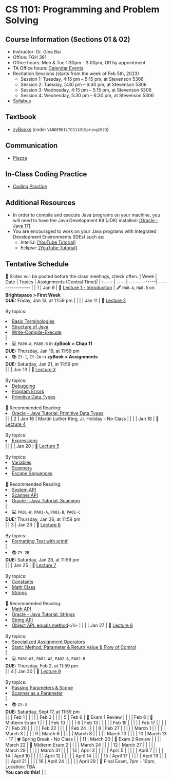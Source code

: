 # CS 1101: Programming and Problem Solving

## Course Information (Sections 01 & 02)
- Instructor: Dr. Gina Bai
- Office: FGH 381
- Office hours: Mon & Tue 1:30pm - 3:00pm, OR by appointment
- TA Office hours: [Calendar Events](https://outlook.office365.com/calendar/published/63a68a3badc14417aa5619ba311a5b50@Vanderbilt.Edu/565f21120ca3451a88452b4869f7a7bc14413667496661565014/calendar.html)
- Recitation Sessions (starts from the week of Feb 5th, 2023)
  - Session 1: Tuesday, 4:15 pm – 5:15 pm, at Stevenson 5306
  - Session 2: Tuesday, 5:30 pm – 6:30 pm, at Stevenson 5306
  - Session 3: Wednesday, 4:15 pm – 5:15 pm, at Stevenson 5306
  - Session 4: Wednesday, 5:30 pm – 6:30 pm, at Stevenson 5306
- [Syllabus](CS1101-S23-syllabus.pdf)

## Textbook
- [zyBooks](https://learn.zybooks.com) (code: `VANDERBILTCS1101Spring2023`)

## Communication
- [Piazza](https://piazza.com/vanderbilt/spring2023/cs1101)

## In-Class Coding Practice
- [Coding Practice](https://github.com/ginaBai/CS1101-Fall23/tree/main/CodingPractice)

## Additional Resources
- In order to compile and execute Java programs on your machine, you will need to have the Java Development Kit (JDK) installed: [[Oracle - Java 17]](https://www.oracle.com/java/technologies/downloads/#java17)
- You are encouraged to work on your Java programs with Integrated Development Environments (IDEs) such as:
  - IntelliJ: [[YouTube Tutorial]](https://www.youtube.com/watch?v=H_XxH66lm3U)
  - Eclipse: [[YouTube Tutorial]](https://www.youtube.com/watch?v=nwicobFbC2E)


## Tentative Schedule
:pushpin: Slides will be posted before the class meetings, check often.
| Week | Date |    Topics    | Assignments (Central Time)|
| :----: | ---- | -------------| ---------------- |
| 1 | Jan 9  | :notebook_with_decorative_cover: [Lecture 1 - Introduction](Slides/Lec1-Intro.pdf) | :fountain_pen: `HW0-A`, `HW0-B` on **Brightspace > First Week** <br> **DUE:** Friday, Jan 13, at 11:59 pm | |
|  | Jan 11 | :notebook_with_decorative_cover: [Lecture 2](Slides/Lec2-IntroToJava.pdf) <br><br>By topics: <li>[Basic Terminologies](Slides/BasicTerms.pdf)</li><li>[Structure of Java](Slides/JavaStructure.pdf)</li><li>[Write-Compile-Execute](Slides/WriteCompileExcute.pdf)</li> |  <li>:computer: `PA00-A`, `PA00-B` in **zyBook > Chap 11** <br> **DUE:** Thursday, Jan 19, at 11:59 pm</li><li>:books: `ZY-1`, `ZY-2A` in **zyBook > Assignments** <br> **DUE:** Saturday, Jan 21, at 11:59 pm</li> |
|  | Jan 13 | :notebook_with_decorative_cover: [Lecture 3](Slides/Lec3.pdf) <br><br>By topics: <li>[Debugging](Slides/Debugging.pdf)</li><li>[Program Errors](Slides/ProgramErrors.pdf)</li><li>[Primitive Data Types](Slides/DataTypes.pdf)</li> <br>:page_facing_up: Recommended Reading: <li>[Oracle - Java Tutorial: Primitive Data Types](https://docs.oracle.com/javase/tutorial/java/nutsandbolts/datatypes.html)</li> |  |
| 2 | Jan 16 |  Martin Luther King, Jr. Holiday - No Class |  |
|  | Jan 18 |  :notebook_with_decorative_cover: [Lecture 4](Slides/Lec4.pdf)<br><br>By topics: <li>[Expressions](Slides/Expressions.pdf)</li> |  |
|  | Jan 20 |  :notebook_with_decorative_cover: [Lecture 5](Slides/Lec5.pdf)<br><br>By topics: <li>[Variables](Slides/Lec4-Variables.pdf)</li><li>[Scanners](Slides/Lec4-Scanners.pdf)</li><li>[Escape Sequences](Slides/EscapeSeq.pdf)</li> <br>:page_facing_up: Recommended Reading: <li>[System API](https://docs.oracle.com/javase/8/docs/api/java/lang/System.html?is-external=true#in)</li><li>[Scanner API](https://docs.oracle.com/en/java/javase/11/docs/api/java.base/java/util/Scanner.html)</li><li>[Oracle - Java Tutorial: Scanning](https://docs.oracle.com/javase/tutorial/essential/io/scanning.html)</li>|  <li>:computer: `PA01-W`, `PA01-A`, `PA01-B`, `PA01-C` <br> **DUE:** Thursday, Jan 26, at 11:59 pm</li> |
| 3 | Jan 23 | :notebook_with_decorative_cover: [Lecture 6](Slides/Lec6.pdf)<br><br>By topics: <li>[Formatting Text with printf](Slides/printf.pdf)</li> |  <li>:books: `ZY-2B` <br> **DUE:** Saturday, Jan 28, at 11:59 pm</li>|
|  | Jan 25 |  :notebook_with_decorative_cover: [Lecture 7](Slides/Lec7.pdf)<br><br>By topics: <li>[Constants](Slides/Constants.pdf)</li><li>[Math Class](Slides/MathClass.pdf)</li><li>[Strings](Slides/Strings.pdf)</li> <br>:page_facing_up: Recommended Reading: <li>[Math API](https://docs.oracle.com/javase/7/docs/api/java/lang/Math.html)</li><li>[Oracle - Java Tutorial: Strings](https://docs.oracle.com/javase/tutorial/java/data/strings.html)</li><li>[String API](https://docs.oracle.com/en/java/javase/11/docs/api/java.base/java/lang/String.html)</li><li>[Object API: equals method](https://docs.oracle.com/en/java/javase/11/docs/api/java.base/java/lang/Object.html#equals(java.lang.Object))</li> |  |
|  | Jan 27 | :notebook_with_decorative_cover: [Lecture 8](Slides/Lec8.pdf)<br><br>By topics: <li>[Specialized Assignment Operators](Slides/SpecializedAssignmentOperators.pdf)</li><li>[Static Method: Parameter & Return Value & Flow of Control](Slides/StaticMethods_Parameters%26ReturnValues%26FlowOfControl.pdf)</li> | <li>:computer: `PA02-W1`, `PA02-W2`, `PA02-A`, `PA02-B` <br> **DUE:** Thursday, Feb 2, at 11:59 pm</li> |
| 4 | Jan 30 | :notebook_with_decorative_cover: [Lecture 9](Slides/Lec9.pdf)<br><br>By topics: <li>[Passing Parameters & Scope](Slides/PassingParameters.pdf)</li><li>[Scanner as a Parameter](Slides/ScannerParameter.pdf)</li> | <li>:books: `ZY-3` <br> **DUE:** Saturday, Sept 17, at 11:59 pm</li> |
|  | Feb 1 |  |  |
|  | Feb 3 |  |  |
| 5 | Feb 6 |  :speech_balloon: Exam 1 Review |  |
|  | Feb 8 |  :pencil: Midterm Exam 1 |  |
|  | Feb 10 |  |  |
| 6 | Feb 13 |  |  |
|  | Feb 15 |  |  |
|  | Feb 17 |  |  |
| 7 | Feb 20 |  |  |
|  | Feb 22 |  |  |
|  | Feb 24 |  |  |
| 8 | Feb 27 |  |  |
|  | March 1 |  |  |
|  | March 3 |  |  |
| 9 | March 6 |  |  |
|  | March 8 |  |  |
|  | March 10 |  |  |
| 10 | March 13 - 17 | :four_leaf_clover: Spring Break - No Class |  |
| 11 | March 20 |  :speech_balloon: Exam 2 Review |  |
|  | March 22 |  :pencil: Midterm Exam 2 |  |
|  | March 24 |  |  |
| 12 | March 27 |  |  |
|  | March 29 |  |  |
|  | March 31 |  |  |
| 13 | April 3 |  |  |
|  | April 5 |  |  |
|  | April 7 |  |  |
| 14 | April 10 |  |  |
|  | April 12 |  |  |
|  | April 14 |  |  |
| 15 | April 17 |  |  |
|  | April 19 |  |  |
|  | April 21 |  |  |
| 16 | April 24 |  |  |
|  | April 29 |  :mechanical_arm: Final Exam, 7pm - 10pm, Location: TBA <br> **You can do this!** |  |